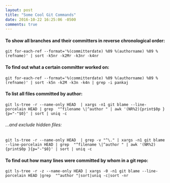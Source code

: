```yaml
---
layout: post
title: "Some Cool Git Commands"
date: 2016-10-22 16:25:06 -0500
comments: true
---
```


#### To show all branches and their committers in reverse chronological order:

```
git for-each-ref --format='%(committerdate) %09 %(authorname) %09 %(refname)' | sort -k5nr -k2Mr -k3nr -k4nr
```

#### To find out what a certain committer worked on:

```
git for-each-ref --format='%(committerdate) %09 %(authorname) %09 %(refname)' | sort -k5n -k2M -k3n -k4n | grep -i pankaj

```

#### To list all files committed by author:

```
git ls-tree -r --name-only HEAD  | xargs -n1 git blame --line-porcelain HEAD | grep  "^filename \|^author " | awk '(NR%2){print$0p }{p="-"$0}' | sort | uniq -c
```

###### ...and exclude hidden files:
```
git ls-tree -r --name-only HEAD  | grep -v "^\." | xargs -n1 git blame --line-porcelain HEAD | grep  "^filename \|^author " | awk '(NR%2){print$0p }{p="-"$0}' | sort | uniq -c
```

#### To find out how many lines were committed by whom in a git repo:

```
git ls-tree -r -z --name-only HEAD | xargs -0 -n1 git blame --line-porcelain HEAD |grep  "^author "|sort|uniq -c|sort -nr
```
